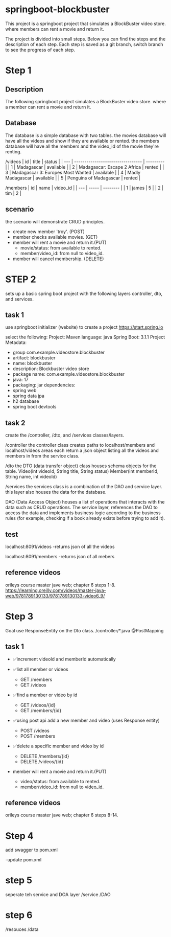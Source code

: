 # springboot-blockbuster

This project is a springboot project that simulates a BlockBuster video store. where members can rent a movie and return it.

The project is divided into small steps. Below you can find the steps and the description of each step. Each step is saved as a git branch, switch branch to see the progress of each step.

# Step 1

## Description

The following springboot project simulates a BlockBuster video store.
where a member can rent a movie and return it.

## Database

The database is a simple database with two tables.
the movies database will have all the videos and show if they are available or rented.
the members database will have all the members and the video_id of the movie they're renting.

/videos
| id  | title                             | status    |
| --- | --------------------------------- | --------- |
| 1   | Madagascar                        | available |
| 2   | Madagascar: Escape 2 Africa       | rented    |
| 3   | Madagascar 3: Europes Most Wanted | available |
| 4   | Madly Madagascar                  | available |
| 5   | Penguins of Madagascar            | rented    |

/members
| id  | name  | video_id |
| --- | ----- | -------- |
| 1   | james | 5        |
| 2   | tim   | 2        |

## scenario

the scenario will demonstrate CRUD principles.

- create new member 'troy'. (POST)
- member checks available movies. (GET)
- member will rent a movie and return it.(PUT)
  - movie/status: from available to rented.
  - member/video_id: from null to video_id.
- member will cancel membership. (DELETE)

# STEP 2
sets up a basic spring boot project with the following layers controller, dto, and services.

## task 1

use springboot initializer (website) to create a project
<https://start.spring.io>

select the following:
Project: Maven
language: java
Spring Boot: 3.1.1
Project Metadata:

- group com.example.videostore.blockbuster
- artifact: blockbuster
- name: blockbuster
- description: Blockbuster video store
- package name: com.example.videostore.blockbuster
- java: 17
- packaging: jar
dependencies:
- spring web
- spring data jpa
- h2 database
- spring boot devtools

## task 2
create the /controller, /dto, and /services classes/layers.

/controller
the controller class creates paths to localhost/members and localhost/videos areas each return a json object listing all the videos and members in from the service class.

/dto
the DTO (data transfer object) class houses schema objects for the table.
Video(int videoId, String title, String status)
Member(int memberId, String name, int videoId)

/services
the services class is a combination of the DAO and service layer.
this layer also houses the data for the database.

DAO (Data Access Object) houses a list of operations that interacts with the data such as CRUD operations.
The service layer, references the DAO to access the data and implements business logic according to the business rules (for example, checking if a book already exists before trying to add it).

## test
localhost:8091/videos
-returns json of all the videos

localhost:8091/members
-returns json of all mebers


## reference videos
orileys course master jave web; chapter 6 steps 1-8.
<https://learning.oreilly.com/videos/master-java-web/9781789130133/9781789130133-video6_9/>


# Step 3
Goal use ResponseEntity<dtoClass> on the Dto class.
/controller/*.java
@PostMapping

## task 1
- ✅increment videoId and memberId automatically
  
- ✅list all member or videos
  - GET /members
  - GET /videos

- ✅find a member or video by id
  - GET /videos/{id}
  - GET /members/{id}

- ✅using post api add a new member and video (uses Response entity)
  - POST /videos
  - POST /members
  
- ✅delete a specific member and video by id
  - DELETE /members/{id}
  - DELETE /videos/{id}

- member will rent a movie and return it.(PUT)
  - video/status: from available to rented.
  - member/video_id: from null to video_id.

## reference videos
orileys course master jave web; chapter 6 steps 8-14.

# Step 4 
add swagger to pom.xml

-update pom.xml


# step 5
seperate teh service and DOA layer 
/service
/DAO

# step 6
/resouces
  /data
